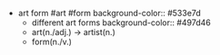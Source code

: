 - art form #art #form
  background-color:: #533e7d
	- different art forms
	  background-color:: #497d46
	- art(n./adj.) -> artist(n.)
	- form(n./v.)